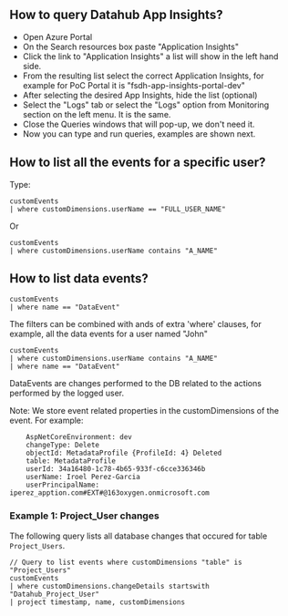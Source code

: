 ## How to query Datahub App Insights?

- Open Azure Portal
- On the Search resources box paste "Application Insights"
- Click the link to "Application Insights" a list will show in the left hand side.
- From the resulting list select the correct Application Insights, for example for PoC Portal it is "fsdh-app-insights-portal-dev"
- After selecting the desired App Insights, hide the list (optional)
- Select the "Logs" tab or select the "Logs" option from Monitoring section on the left menu. It is the same.
- Close the Queries windows that will pop-up, we don't need it.
- Now you can type and run queries, examples are shown next.

## How to list all the events for a specific user?

Type: 

```
customEvents
| where customDimensions.userName == "FULL_USER_NAME"

```

Or 

```
customEvents
| where customDimensions.userName contains "A_NAME"

```

## How to list data events?

```
customEvents
| where name == "DataEvent"
```

The filters can be combined with ands of extra 'where' clauses, for example, all the data events for a user named "John"

```
customEvents
| where customDimensions.userName contains "A_NAME"
| where name == "DataEvent"
```

DataEvents are changes performed to the DB related to the actions performed by the logged user.

Note: We store event related properties in the customDimensions of the event. For example:
```
	AspNetCoreEnvironment: dev
	changeType: Delete
	objectId: MetadataProfile {ProfileId: 4} Deleted
	table: MetadataProfile
	userId: 34a16480-1c78-4b65-933f-c6cce336346b
	userName: Iroel Perez-Garcia
	userPrincipalName: iperez_apption.com#EXT#@163oxygen.onmicrosoft.com
```    
	
### Example 1: Project_User changes

The following query lists all database changes that occured for table `Project_Users`.

```kql
// Query to list events where customDimensions "table" is "Project_Users"
customEvents
| where customDimensions.changeDetails startswith "Datahub_Project_User"
| project timestamp, name, customDimensions
```
